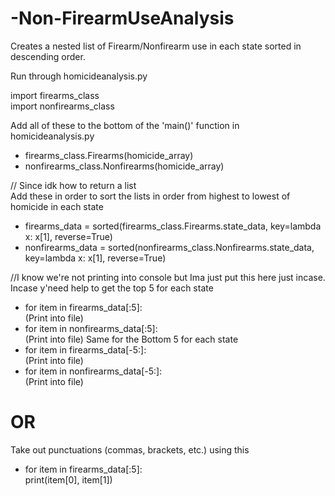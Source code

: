 # -Non-FirearmUseAnalysis

Creates a nested list of Firearm/Nonfirearm use in each state sorted in descending order.

Run through homicideanalysis.py

import firearms_class<br />
import nonfirearms_class

Add all of these to the bottom of the 'main()' function in homicideanalysis.py
  - firearms_class.Firearms(homicide_array)<br />
  - nonfirearms_class.Nonfirearms(homicide_array)<br />

// Since idk how to return a list<br />
Add these in order to sort the lists in order from highest to lowest of homicide in each state
  - firearms_data = sorted(firearms_class.Firearms.state_data, key=lambda x: x[1], reverse=True)<br />
  - nonfirearms_data = sorted(nonfirearms_class.Nonfirearms.state_data, key=lambda x: x[1], reverse=True)<br />

//I know we're not printing into console but Ima just put this here just incase. 
Incase y'need help to get the top 5 for each state
  -  for item in firearms_data[:5]:<br />
       (Print into file)
  -  for item in  nonfirearms_data[:5]:<br />
       (Print into file)
Same for the Bottom 5 for each state
  -   for item in firearms_data[-5:]:<br />
       (Print into file)
  -   for item in nonfirearms_data[-5:]:<br />
       (Print into file)
# OR
Take out punctuations (commas, brackets, etc.) using this
  -   for item in firearms_data[:5]:<br />
         print(item[0], item[1])
